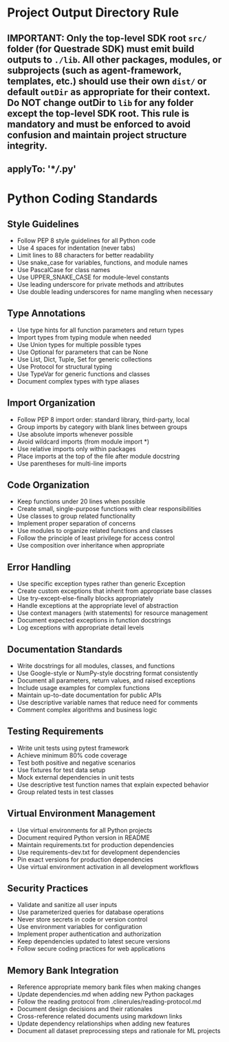 # Project Output Directory Rule

## **IMPORTANT:** Only the top-level SDK root `src/` folder (for Questrade SDK) must emit build outputs to `./lib`. All other packages, modules, or subprojects (such as agent-framework, templates, etc.) should use their own `dist/` or default `outDir` as appropriate for their context. Do NOT change outDir to `lib` for any folder except the top-level SDK root. This rule is mandatory and must be enforced to avoid confusion and maintain project structure integrity.

## applyTo: '\*_/_.py'

# Python Coding Standards

## Style Guidelines

- Follow PEP 8 style guidelines for all Python code
- Use 4 spaces for indentation (never tabs)
- Limit lines to 88 characters for better readability
- Use snake_case for variables, functions, and module names
- Use PascalCase for class names
- Use UPPER_SNAKE_CASE for module-level constants
- Use leading underscore for private methods and attributes
- Use double leading underscores for name mangling when necessary

## Type Annotations

- Use type hints for all function parameters and return types
- Import types from typing module when needed
- Use Union types for multiple possible types
- Use Optional for parameters that can be None
- Use List, Dict, Tuple, Set for generic collections
- Use Protocol for structural typing
- Use TypeVar for generic functions and classes
- Document complex types with type aliases

## Import Organization

- Follow PEP 8 import order: standard library, third-party, local
- Group imports by category with blank lines between groups
- Use absolute imports whenever possible
- Avoid wildcard imports (from module import \*)
- Use relative imports only within packages
- Place imports at the top of the file after module docstring
- Use parentheses for multi-line imports

## Code Organization

- Keep functions under 20 lines when possible
- Create small, single-purpose functions with clear responsibilities
- Use classes to group related functionality
- Implement proper separation of concerns
- Use modules to organize related functions and classes
- Follow the principle of least privilege for access control
- Use composition over inheritance when appropriate

## Error Handling

- Use specific exception types rather than generic Exception
- Create custom exceptions that inherit from appropriate base classes
- Use try-except-else-finally blocks appropriately
- Handle exceptions at the appropriate level of abstraction
- Use context managers (with statements) for resource management
- Document expected exceptions in function docstrings
- Log exceptions with appropriate detail levels

## Documentation Standards

- Write docstrings for all modules, classes, and functions
- Use Google-style or NumPy-style docstring format consistently
- Document all parameters, return values, and raised exceptions
- Include usage examples for complex functions
- Maintain up-to-date documentation for public APIs
- Use descriptive variable names that reduce need for comments
- Comment complex algorithms and business logic

## Testing Requirements

- Write unit tests using pytest framework
- Achieve minimum 80% code coverage
- Test both positive and negative scenarios
- Use fixtures for test data setup
- Mock external dependencies in unit tests
- Use descriptive test function names that explain expected behavior
- Group related tests in test classes

## Virtual Environment Management

- Use virtual environments for all Python projects
- Document required Python version in README
- Maintain requirements.txt for production dependencies
- Use requirements-dev.txt for development dependencies
- Pin exact versions for production dependencies
- Use virtual environment activation in all development workflows

## Security Practices

- Validate and sanitize all user inputs
- Use parameterized queries for database operations
- Never store secrets in code or version control
- Use environment variables for configuration
- Implement proper authentication and authorization
- Keep dependencies updated to latest secure versions
- Follow secure coding practices for web applications

## Memory Bank Integration

- Reference appropriate memory bank files when making changes
- Update dependencies.md when adding new Python packages
- Follow the reading protocol from .clinerules/reading-protocol.md
- Document design decisions and their rationales
- Cross-reference related documents using markdown links
- Update dependency relationships when adding new features
- Document all dataset preprocessing steps and rationale for ML projects
